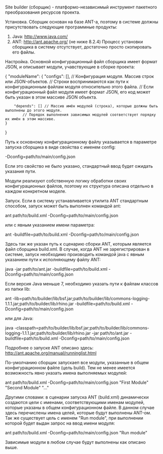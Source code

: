 Site builder (сборщик) - платформо-независимый инструмент пакетного преобразования ресурсов проекта.

Установка.
Сборщик основан на базе ANT-а, поэтому в системе должны присутствовать следующие программные продукты:
1. Java: http://www.java.com/
2. ANT: http://ant.apache.org/ (не ниже 8.2.4)
Процесс установки сборщика в систему отсутствует, достаточно просто скопировать его файлы.

Настройка.
Основной конфигурационный файл сборщика имеет формат JSON, и описывает модули, учавствующие в сборке проекта:

{
	"moduleName": {
		"configs": [], // Конфигурация модуля. Массив строк или JSON-объектов.
			// Строки воспринимаются как пути к конфигурационным файлам модуля относительно этого файла.
			// Если конфигурационный файл модуля имеет формат JSON, его код может быть указан в этом массиве JSON объекта.

		"depends": [] // Массив имён модулей (строка), которые должны быть выполнены до этого модуля.
			// Порядок выполнения зависимых модулей соответствует порядку их имён в этом массиве.
	}
}

Путь к основному конфигурационному файлу указывается в параметре запуска сборщика в виде свойства с именем config:

-Dconfig=path/to/main/config.json

Если это свойство не было указано, стандартный ввод будет ожидать указания пути.

Модули реализуют собственную логику обработки своих конфигурационных файлов, поэтому их структура описана отдельно в каждом конкретном моделе.

Запуск.
Если в систему устанавливается утилита ANT стандартным способом, запуск может быть выполнен командой ant:

ant path/to/build.xml -Dconfig=path/to/main/config.json

или с явным указанием имени параметра:

ant -buildfile=path/to/build.xml -Dconfig=path/to/main/config.json

Здесь так же указан путь к сценарию сборки ANT, которым является файл сборщика build.xml.
В случае, когда ANT не зарегистрирован в системе, запуск необходимо производить командой java с явным указанием пути к исполняющему файлу ANT:

java -jar path/to/ant.jar -buildfile=path/to/build.xml -Dconfig=path/to/main/config.json

Если версия Java меньше 7, необходимо указать пути к файлам классов из папки lib:

ant -lib=path/to/builder/lib/bsf.jar;path/to/builder/lib/commons-logging-1.1.1.jar;path/to/builder/lib/rhino.jar -buildfile=path/to/build.xml -Dconfig=path/to/main/config.json

или для Java:

java -classpath=path/to/builder/lib/bsf.jar;path/to/builder/lib/commons-logging-1.1.1.jar;path/to/builder/lib/rhino.jar -jar path/to/ant.jar  -buildfile=path/to/build.xml -Dconfig=path/to/main/config.json

Подробнее о запуске ANT описано здесь: http://ant.apache.org/manual/runninglist.html

По-умолчанию сборщик запускаеп все модули, указанные в общем конфигурационном файле (цель build). Тем не менее имеется возможность явно указать имена выполняемых модулей:

ant path/to/build.xml -Dconfig=path/to/main/config.json "First Module" "Second Module" "..."

Другими словами: в сценарии запуска ANT (build.xml) динамически создаются цели с именами, соответствующими именам модулей, которые указаны в общем конфигурационном файле. В данном случае здесь перечислены имена целей, которые будут выполнены ANT-ом.
Так же существует цель с именем "Run module", при выполнении которой будет выдан запрос на ввод имени модуля:

ant path/to/build.xml -Dconfig=path/to/main/config.json "Run module"

Зависимые модули в любом случае будут выполнены как описано выше.